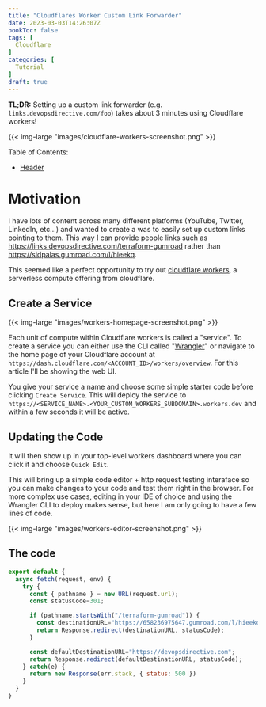 ```yaml
---
title: "Cloudflares Worker Custom Link Forwarder"
date: 2023-03-03T14:26:07Z
bookToc: false
tags: [
  Cloudflare
]
categories: [
  Tutorial
]
draft: true
---
```


**TL;DR:** Setting up a custom link forwarder (e.g. `links.devopsdirective.com/foo`) takes about 3 minutes using Cloudflare workers!

{{< img-large "images/cloudflare-workers-screenshot.png" >}}

<!--more--> 

Table of Contents:
- [Header](#header)

#  Motivation
I have lots of content across many different platforms (YouTube, Twitter, LinkedIn, etc...) and wanted to create a was to easily set up custom links pointing to them. This way I can provide people links such as https://links.devopsdirective.com/terraform-gumroad rather than https://sidpalas.gumroad.com/l/hieekq.

This seemed like a perfect opportunity to try out [cloudflare workers](https://workers.cloudflare.com/), a serverless compute offering from cloudflare. 

## Create a Service
{{< img-large "images/workers-homepage-screenshot.png" >}}

Each unit of compute within Cloudflare workers is called a "service". To create a service you can either use the CLI called "[Wrangler](https://developers.cloudflare.com/workers/wrangler/)" or navigate to the home page of your Cloudflare account at `https://dash.cloudflare.com/<ACCOUNT_ID>/workers/overview`. For this article I'll be showing the web UI.

You give your service a name and choose some simple starter code before clicking `Create Service`. This will deploy the service to `https://<SERVICE_NAME>.<YOUR_CUSTOM_WORKERS_SUBDOMAIN>.workers.dev` and within a few seconds it will be active.

## Updating the Code

It will then show up in your top-level workers dashboard where you can click it and choose `Quick Edit`.

This will bring up a simple code editor + http request testing interaface so you can make changes to your code and test them right in the browser. For more complex use cases, editing in your IDE of choice and using the Wrangler CLI to deploy makes sense, but here I am only going to have a few lines of code.

{{< img-large "images/workers-editor-screenshot.png" >}}

## The code

```js
export default {
  async fetch(request, env) {
    try {
      const { pathname } = new URL(request.url);
      const statusCode=301;

      if (pathname.startsWith("/terraform-gumroad")) {
        const destinationURL="https://658236975647.gumroad.com/l/hieekq";
        return Response.redirect(destinationURL, statusCode);
      }

      const defaultDestinationURL="https://devopsdirective.com";
      return Response.redirect(defaultDestinationURL, statusCode);
    } catch(e) {
      return new Response(err.stack, { status: 500 })
    }
  }
}
```

